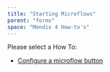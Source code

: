 ```yaml
---
title: "Starting Microflows"
parent: "forms"
space: "Mendix 4 How-to's"
---
```

Please select a How To:

*   [Configure a microflow button](configure-a-microflow-button)
